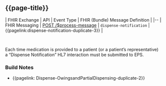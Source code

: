 ## {{page-title}}

| FHIR Exchange | API | Event Type | FHIR (Bundle) Message Definition |
|--
| FHIR Messaging | [POST /$process-message](https://digital.nhs.uk/developer/api-catalogue/electronic-prescription-service-fhir#api-Dispensing-send-dispense-notification-message) | `dispense-notification` | {{pagelink:dispense-notification-duplicate-3}} |

<br>

Each time medication is provided to a patient (or a patient’s representative) a “Dispense Notification” HL7 interaction must be submitted to EPS.

### Build Notes

- {{pagelink: Dispense-OwingsandPartialDispensing-duplicate-2}}


